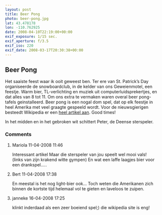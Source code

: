 ```yaml
---
layout: post
title: Beer Pong
photo: beer-pong.jpg
lat: 43.478178
lon: -110.762925
date: 2008-04-10T22:19:00+00:00
exif_exposure: 1/15 sec.
exif_aperture: f/3.5
exif_iso: 220
exif_date: 2008-03-17T20:30:38+00:00
---
```


## Beer Pong

<p>Het saaiste feest waar ik ooit geweest ben. Ter ere van St. Patrick’s Day organiseerde de snowboardclub, in de kelder van ons Geweienmotel, een feestje. Warm bier, TL-verlichting en muziek uit computerluidsprekertjes, en dat alles van 8 tot 11. Om ons extra te vermaken waren overal beer pong-tafels geinstalleerd. Beer pong is een nogal dom spel, dat op elk feestje in heel Amerika met veel graagte gespeeld wordt. Voor de nieuwsgierigen besteedt Wikipedia er een <a href="http://en.wikipedia.org/wiki/Beer_pong">heel artikel aan</a>. Good times!</p>
<p>In het midden en in het gebroken wit schittert Peter, de Deense sterspeler.</p>

<h3>Comments</h3>
<ol id="comments">
  <li>
    <span class="name">Mariola</span>
    <span class="date">11-04-2008 11:46</span>
    <p>Interessant artikel
Maar die sterspeler van jou speelt wel mooi vals! (links van zijn krakend witte gympen)
En wat een laffe laagjes bier voor een drankspel…..</p>
  </li>
  <li>
    <span class="name">Bert</span>
    <span class="date">11-04-2008 17:38</span>
    <p>En meestal is het nog light-bier ook… Toch weten die Amerikanen zich binnen de kortste tijd helemaal vol te gieten en laveloos te zuipen.</p>
  </li>
  <li>
    <span class="name">janneke</span>
    <span class="date">16-04-2008 17:25</span>
    <p>klinkt inderdaad als een zeer boeiend spel;)
die wikipedia site is eng!</p>
  </li>
</ol>
